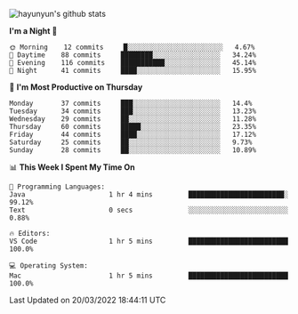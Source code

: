 
![hayunyun's github stats](https://github-readme-stats.vercel.app/api?username=hayunyun&show_icons=true)


<!--START_SECTION:waka-->
**I'm a Night 🦉** 

```text
🌞 Morning    12 commits     █░░░░░░░░░░░░░░░░░░░░░░░░   4.67% 
🌆 Daytime    88 commits     ████████░░░░░░░░░░░░░░░░░   34.24% 
🌃 Evening    116 commits    ███████████░░░░░░░░░░░░░░   45.14% 
🌙 Night      41 commits     ████░░░░░░░░░░░░░░░░░░░░░   15.95%

```
📅 **I'm Most Productive on Thursday** 

```text
Monday       37 commits     ███░░░░░░░░░░░░░░░░░░░░░░   14.4% 
Tuesday      34 commits     ███░░░░░░░░░░░░░░░░░░░░░░   13.23% 
Wednesday    29 commits     ██░░░░░░░░░░░░░░░░░░░░░░░   11.28% 
Thursday     60 commits     █████░░░░░░░░░░░░░░░░░░░░   23.35% 
Friday       44 commits     ████░░░░░░░░░░░░░░░░░░░░░   17.12% 
Saturday     25 commits     ██░░░░░░░░░░░░░░░░░░░░░░░   9.73% 
Sunday       28 commits     ██░░░░░░░░░░░░░░░░░░░░░░░   10.89%

```


📊 **This Week I Spent My Time On** 

```text
💬 Programming Languages: 
Java                     1 hr 4 mins         ████████████████████████░   99.12% 
Text                     0 secs              ░░░░░░░░░░░░░░░░░░░░░░░░░   0.88%

🔥 Editors: 
VS Code                  1 hr 5 mins         █████████████████████████   100.0%

💻 Operating System: 
Mac                      1 hr 5 mins         █████████████████████████   100.0%

```


 Last Updated on 20/03/2022 18:44:11 UTC
<!--END_SECTION:waka-->

<!--
**hayunyun/hayunyun** is a ✨ _special_ ✨ repository because its `README.md` (this file) appears on your GitHub profile.

Here are some ideas to get you started:

- 🔭 I’m currently working on ...
- 🌱 I’m currently learning ...
- 👯 I’m looking to collaborate on ...
- 🤔 I’m looking for help with ...
- 💬 Ask me about ...
- 📫 How to reach me: ...
- 😄 Pronouns: ...
- ⚡ Fun fact: ...
-->
